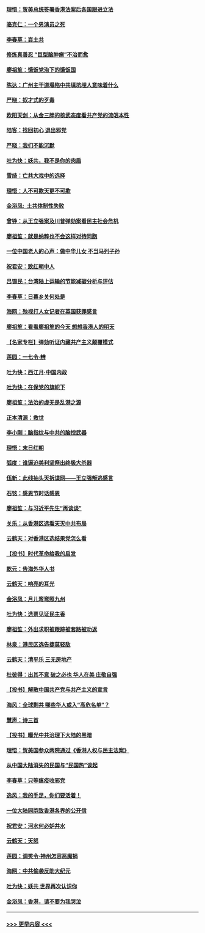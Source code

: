#### [理悟：贺美总统签署香港法案后各国跟进立法](../pages/nsc993/n11706853.md?t=12072044) 
#### [骆克仁：一个男演员之死](../pages/nsc993/n11706677.md?t=12072044) 
#### [李春草：哀土共](../pages/nsc993/n11706255.md?t=12072044) 
#### [修炼真善忍 “巨型脑肿瘤”不治而愈](../pages/nsc993/n11705340.md?t=12072044) 
#### [廖祖笙：饿饭党治下的饿饭国](../pages/nsc993/n11705085.md?t=12072044) 
#### [陈达：广州主干道塌陷中共填坑埋人意味着什么](../pages/nsc993/n11705046.md?t=12072044) 
#### [严晓：奴才式的歹毒](../pages/nsc993/n11704826.md?t=12072044) 
#### [欧阳天剑：从金三胖的核武态度看共产党的流氓本性](../pages/nsc993/n11702238.md?t=12072044) 
#### [陆客：找回初心 退出邪党](../pages/nsc993/n11702213.md?t=12072044) 
#### [严晓：我们不能沉默](../pages/nsc993/n11702110.md?t=12072044) 
#### [吐为快：妖共，我不是你的肉盾](../pages/nsc993/n11701366.md?t=12072044) 
#### [雪绮：亡共大戏中的选择](../pages/nsc993/n11699922.md?t=12072044) 
#### [理悟：人不可欺天更不可欺](../pages/nsc993/n11699657.md?t=12072044) 
#### [金浴凤:  土共体制性失败](../pages/nsc993/n11699361.md?t=12072044) 
#### [曾铮：从王立强案及川普弹劾案看民主社会危机](../pages/nsc993/n11699318.md?t=12072044) 
#### [廖祖笙：就是纳粹也不会这样对待同胞](../pages/nsc993/n11697658.md?t=12072044) 
#### [一位中国老人的心声：做中华儿女 不当马列子孙](../pages/nsc993/n11697525.md?t=12072044) 
#### [祝君安：致红朝中人](../pages/nsc993/n11697518.md?t=12072044) 
#### [吕锡民：台湾陆上运输的节能减碳分析与评估](../pages/nsc993/n11694983.md?t=12072044) 
#### [李春草：日暮乡关何处是](../pages/nsc993/n11694805.md?t=12072044) 
#### [海网：殃视打人女记者在英国获罪感言](../pages/nsc993/n11693832.md?t=12072044) 
#### [廖祖笙：看看廖祖笙的今天 想想香港人的明天](../pages/nsc993/n11693707.md?t=12072044) 
#### [【名家专栏】弹劾听证内藏共产主义颠覆模式](../pages/nsc993/n11693563.md?t=12072044) 
#### [莲园：一七令‧辨](../pages/nsc993/n11692558.md?t=12072044) 
#### [吐为快：西江月·中国内政](../pages/nsc993/n11692071.md?t=12072044) 
#### [吐为快：在保党的旗帜下](../pages/nsc993/n11691188.md?t=12072044) 
#### [廖祖笙：法治的虚无是乱港之源](../pages/nsc993/n11690605.md?t=12072044) 
#### [正本清源：救世](../pages/nsc993/n11689134.md?t=12072044) 
#### [李小刚：脑指纹与中共的脑控武器](../pages/nsc993/n11688900.md?t=12072044) 
#### [理悟：末日红朝](../pages/nsc993/n11688829.md?t=12072044) 
#### [弧度：谁逼迫美利坚祭出终极大杀器](../pages/nsc993/n11688735.md?t=12072044) 
#### [伍新：此线抽头天拆谍网——王立强叛逃感言](../pages/nsc993/n11687981.md?t=12072044) 
#### [石铭：感恩节时话感恩](../pages/nsc993/n11687568.md?t=12072044) 
#### [廖祖笙：与习近平先生“再谈谈”](../pages/nsc993/n11687005.md?t=12072044) 
#### [关乐：从香港区选看天灭中共布局](../pages/nsc993/n11686647.md?t=12072044) 
#### [云鹤天：对香港区选结果党怎么看](../pages/nsc993/n11686216.md?t=12072044) 
#### [【投书】时代革命给我的启发](../pages/nsc993/n11684287.md?t=12072044) 
#### [乾元：告海外华人书](../pages/nsc993/n11684044.md?t=12072044) 
#### [云鹤天：响亮的耳光](../pages/nsc993/n11684254.md?t=12072044) 
#### [金浴凤：月儿弯弯照九州](../pages/nsc993/n11684231.md?t=12072044) 
#### [吐为快：选票见证民主香](../pages/nsc993/n11684206.md?t=12072044) 
#### [廖祖笙：外出求职被跟踪被套路被劝返](../pages/nsc993/n11683874.md?t=12072044) 
#### [林泉：港民区选告捷莫轻敌](../pages/nsc993/n11683930.md?t=12072044) 
#### [云鹤天：清平乐 三无房地产](../pages/nsc993/n11681521.md?t=12072044) 
#### [杜彼得：出其不意 破之必也 华人在美 庄敬自强](../pages/nsc993/n11679554.md?t=12072044) 
#### [【投书】解散中国共产党与共产主义的宣言](../pages/nsc993/n11679177.md?t=12072044) 
#### [海风：全球剿共 哪些华人或入“高危名单”？](../pages/nsc993/n11678617.md?t=12072044) 
#### [慧声：诗三首](../pages/nsc993/n11678848.md?t=12072044) 
#### [【投书】曝光中共治理下大陆的黑暗](../pages/nsc993/n11678674.md?t=12072044) 
#### [理悟：贺美国参众两院通过《香港人权与民主法案》](../pages/nsc993/n11678104.md?t=12072044) 
#### [从中国大陆消失的民国与“民国热”谈起](../pages/nsc993/n11678075.md?t=12072044) 
#### [李春草：只等瘟疫收邪党](../pages/nsc993/n11677308.md?t=12072044) 
#### [逸风：我的手足，你们要活着！](../pages/nsc993/n11676352.md?t=12072044) 
#### [一位大陆同胞致香港各界的公开信](../pages/nsc993/n11675761.md?t=12072044) 
#### [祝君安：河水何必妒井水](../pages/nsc993/n11675746.md?t=12072044) 
#### [云鹤天：天怒](../pages/nsc993/n11675718.md?t=12072044) 
#### [莲园：调笑令‧神州怎容恶魔祸](../pages/nsc993/n11675648.md?t=12072044) 
#### [海网：中共偷袭反助大纪元](../pages/nsc993/n11673515.md?t=12072044) 
#### [吐为快：妖共 世界再次认识你](../pages/nsc993/n11673506.md?t=12072044) 
#### [金浴凤：香港，请不要为我哭泣](../pages/nsc993/n11673248.md?t=12072044) 

----
#### [ >>> 更早内容 <<< ](../indexes/nsc993-earlier.md)
